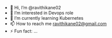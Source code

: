 - 👋 Hi, I’m @ravithikane02
- 👀 I’m interested in Devops role
- 🌱 I’m currently learning Kubernetes
- 📫 How to reach me ravithikane02@gmail.com
- ⚡ Fun fact: ...

<!---
ravithikane02/ravithikane02 is a ✨ special ✨ repository because its `README.md` (this file) appears on your GitHub profile.
You can click the Preview link to take a look at your changes.
--->
